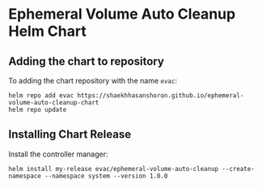 # Ephemeral Volume Auto Cleanup Helm Chart

## Adding the chart to repository

To adding the chart repository with the name `evac`:

```
helm repo add evac https://shaekhhasanshoron.github.io/ephemeral-volume-auto-cleanup-chart
helm repo update
```

## Installing Chart Release

Install the controller manager:

```
helm install my-release evac/ephemeral-volume-auto-cleanup --create-namespace --namespace system --version 1.0.0
```
